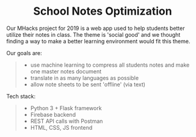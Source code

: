 # <center> School Notes Optimization </center>

Our MHacks project for 2019 is a web app used to help students better utilize their notes in class. The theme is 'social good' and we thought finding a way to make a better learning environment would fit this theme.

Our goals are:

> -   use machine learning to compress all students notes and make one master notes document
> -   translate in as many languages as possible
> -   allow note sheets to be sent 'offline' (via text)

Tech stack:

> -   Python 3 + Flask framework
> -   Firebase backend
> -   REST API calls with Postman
> -   HTML, CSS, JS frontend

